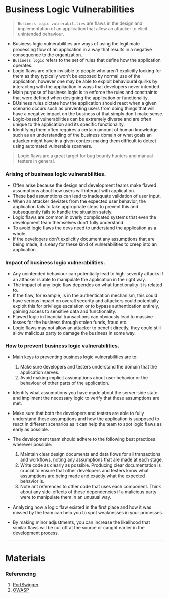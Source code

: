 # Business Logic Vulnerabilities

> `Business logic vulnerabilities` are flaws in the design and implementation of an application that allow an attacker to elicit unintended behaviour.
- Business logic vulnerabilities are ways of using the legitimate processing flow of an application in a way that results in a negative consequence to the organization.
- `Business logic` refers to the set of rules that define how the application operates.
- Logic flaws are often invisible to people who aren't explicitly looking for them as they typically won't be exposed by normal use of the application, however one may be able to exploit behavioural quirks by interacting with the appliaction in ways that developers never intended.
- Main  purpose of business logic is to enforce the rules and constraints that were defined when designing the application or functionality.
- BUsiness rules dictate how the application should react when a given scenario occurs such as preventing users from doing things that will have a negative impact on the business of that simply don't make sense.
- Logic-based vulnerabilities can be extremely diverse and are often unique to the application and its specific functionality.
- Identifying them often requires a certain amount of human knowledge such as an understanding of the business domain or what goals an attacker might have in a given context making them difficult to detect using automated vulnerable scanners.
> Logic flaws are a great target for bug bounty hunters and manual testers in general.

### Arising of business logic vulnerabilities.
- Often arise because the design and development teams make flawed assumptions about how users will interact with application.
- These bad assumptions can lead to inadequate validation of user input.
- When an attacker deviates from the expected user behavior, the application fails to take appropriate steps to prevent this and subsequently  fails to handle the situation safely.
- Logic flaws are common in overly complicated systems that even the development team themselves don't fully understand.
- To avoid logic flaws the devs need to understand the application as a whole.
- If the developers don't explicitly document any assumptions that are being made, it is easy for these kind of vulnerabilities to creep into an application.

### Impact of business logic vulnerabilities.
- Any unintended behaviour can potentially lead to high-severity attacks if an attacker is able to manipulate the application in the right way.
- The impact of any logic flaw dependds on what functionality it is related to.
- If the flaw, for example, is in the authentication mechanism, this could have serious impact on overall security and attackers could potentially exploit this for privilege escalation  or to bypass authentication entirely, gaining access to sensitive data and functionality.
- Flawed logic in financial transactions can obviously lead to massive losses for the business through stolen funds, fraud etc.
- Logic flaws may not allow an attacker to benefit directly, they could still allow malicious party to damage the business in some way.

### How to prevent business logic vulnerabilities.
- Main keys to preventing business logic vulnerabilities are to:
    1. Make sure developers and testers understand the domain that the application serves.
    2. Avoid making implicit assumptions about user behavior or the behaviour of other parts of the application.
    
- Identify what assumptions you have made about the server-side state and impliment the necessary logic to verify that these assumptions are met.
- Make sure that both the developers and testers are able to fully understand these assumptions and how the application is supposed to react in different scenarios as it can help the team to spot logic flaws as early as possible.
- The development team should adhere to the following best practices wherever possible:
    1. Maintain clear design documents and data flows for all transactions and workflows, noting any assumptions that are made at each stage.
    2. Write code as clearly as possible. Producing clear documentation is crucial to ensure that other developers and testers know what assumptions are being made and exactly what the expected behavior is.
    3. Note ant references to other code that uses each component. Think about any side-effects of these dependencies if a malicious party were to manipulate them in an unusual way.
    
- Analyzing how a logic flaw existed in the first place and how it was missed by the team can help you to spot weaknesses in your processes.
- By making minor adjustments, you can increase the likelihood that similar flaws will be cut off at the source or caught earlier in the development process.


----------------
# Materials
### Referencing
1. [PortSwigger](https://portswigger.net/web-security/logic-flaws)
2. [OWASP](https://owasp.org/www-community/vulnerabilities/Business_logic_vulnerability)
